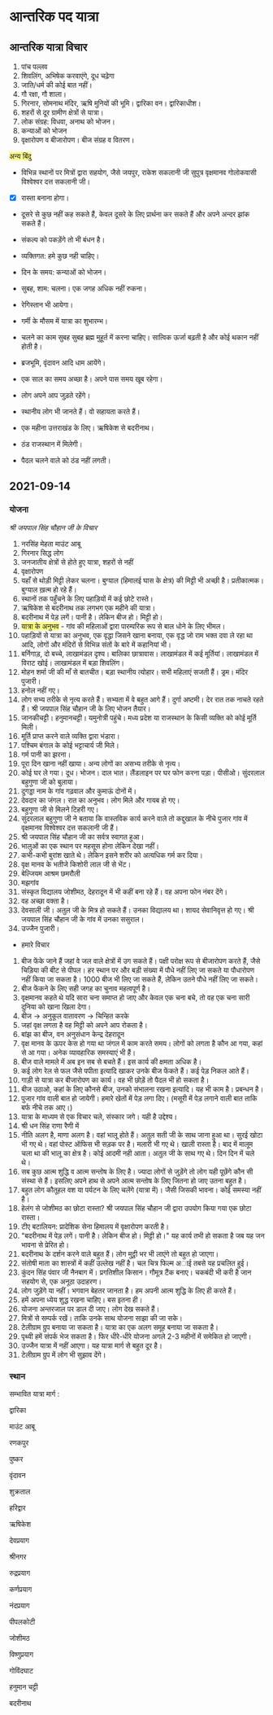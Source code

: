 
# आन्तरिक पद यात्रा

## आन्तरिक यात्रा विचार

 1. पांच पल्लव
 2. शिवलिंग, अभिषेक करवाएंगे, दूध चढ़ेगा
 3. जाति/धर्म की कोई बात नहीं।
 4. गौ रक्षा, गौ शाला।
 5. गिरनार, सोमनाथ मंदिर, ऋषि मुनियों की भूमि। द्वारिका वन। द्वारिकाधीश। 
6. शहरों से दूर ग्रामीण क्षेत्रों से यात्रा। 
7. लोक संग्रह: विधवा, अनाथ को भोजन। 
8. कन्याओं को भोजन
9. वृक्षारोपण व बीजारोपण। बीज संग्रह व वितरण।

 <span style='background-color:#ffff8b;'>अन्य बिंदु</span>

 - विभिन्न स्थानों पर मित्रों द्वारा सहयोग, जैसे जयपुर, राकेश सकलानी जी सुपुत्र वृक्षमानव गोलोकवासी विश्वेश्वर दत्त सकलानी जी।

- [x] रास्ता बनाना होगा।

- दूसरे से कुछ नहीं कह सकते हैं, केवल दूसरे के लिए प्रार्थना कर सकते हैं और अपने अन्दर झांक सकते हैं। 

- संकल्प को पकड़ेंगे तो भी बंधन है। 

- व्यक्तिगत: हमे कुछ नही चाहिए। 

- दिन के समय: कन्याओं को भोजन। 
    
- सुबह, शाम: चलना। एक जगह अधिक नहीं रुकना। 

- रेगिस्तान भी आयेगा। 

- गर्मी के मौसम में यात्रा का शुभारम्भ। 

- चलने का काम सुबह सुबह ब्रह्म मुहूर्त में करना चाहिए। सात्विक ऊर्जा बढ़ती है और कोई थकान नहीं होती है।

- ब्रजभूमि, वृंदावन आदि धाम आयेंगे।

- एक साल का समय अच्छा है। अपने पास समय खूब रहेगा। 

- लोग अपने आप जुड़ते रहेंगे। 

- स्थानीय लोग भी जानते हैं। वो सहायता करते हैं। 

- एक महीना उत्तराखंड के लिए। ऋषिकेश से बदरीनाथ। 

- ठंड राजस्थान में मिलेगी। 

- पैदल चलने वाले को ठंड नहीं लगती। 

## 2021-09-14

### योजना

 *श्री जयपाल सिंह चौहान जी के विचार*

 1. नरसिंह मेहता माउंट आबू
 2. गिरनार सिद्ध लोग
 3. जनजातीय क्षेत्रों से होते हुए यात्रा, शहरों से नहीं
 4. वृक्षारोपण
 5. यहाँ से थोड़ी मिट्टी लेकर चलना। बुग्याल (हिमालई घास के क्षेत्र) की मिट्टी भी अच्छी है।  प्रतीकात्मक। बुग्याल ख़त्म हो रहे हैं।
  6. स्थानों तक पहुँचने के लिए पहाड़ियों में कई छोटे रास्ते।
  7. ऋषिकेश से बदरीनाथ तक लगभग एक महीने की यात्रा।
  8. बदरीनाथ में पेड़ लगें। पानी है। लेकिन बीज हो। मिट्टी हो। 
  9. <span style='background-color:#ffff8b;'>यात्रा के अनुभव</span> - गांव की महिलाओं द्वारा पारम्परिक रूप से बाल धोने के लिए भीमल।
 10. पहाड़ियों से यात्रा का अनुभव, एक वृद्धा जिसने खाना बनाया, एक वृद्ध जो राम भक्त दवा ले रहा था आदि, लोगों और मंदिरों से विभिन्न संतों के बारे में कहानियां भी।
 11. बर्निगाड़, दो बच्चे, लाखामंडल दृश्य। बालिका छात्रावास। लाखामंडल में कई मूर्तियां। लाखामंडल में विराट खोई।  लाखामंडल में बड़ा शिवलिंग।
 12. मोहन शर्मा जी की माँ से बातचीत। बड़ा स्थानीय त्योहार। सभी महिलाएं सजती हैं। ड्रम। मंदिर पुजारी।
 13. हनोल नहीं गए।
 14. लोग सभ्य तरीके से नृत्य करते हैं।  सभ्यता में वे बहुत आगे हैं। दुर्गा अष्टमी। देर रात तक नाचते रहते हैं। श्री जयपाल सिंह चौहान जी के लिए भोजन तैयार।
 15. जानकीचट्टी। हनुमानचट्टी। यमुनोत्री पहुंचे। मध्य प्रदेश या राजस्थान के किसी व्यक्ति को कोई मूर्ति मिली।
 16. मूर्ति प्राप्त करने वाले व्यक्ति द्वारा भंडारा।
 17. पश्चिम बंगाल के कोई भट्टाचार्य जी मिले।
 18. गर्म पानी का झरना।
 19. पूरा दिन खाना नहीं खाया। अन्य लोगों का असभ्य तरीके से नृत्य।
 20. कोई घर ले गया। दूध। भोजन।  दाल भात। लैंडलाइन पर घर फोन करना पड़ा। पीसीओ। सुंदरलाल बहुगुणा जी को बुलाया।
 21. दुगड्डा नाम के गांव गढ़वाल और कुमाऊं दोनों में।
 22. देवदार का जंगल।  रात का अनुभव।  लोग मिले और गायब हो गए।
 23. बहुगुणा जी से मिलने टिहरी गए।
 24. सुंदरलाल बहुगुणा जी ने बताया कि वास्तविक कार्य करने वाले तो कद्दुखाल के नीचे पुजार गांव में वृक्षमानव विश्वेश्वर दत्त सकलानी जी हैं।
 25. श्री जयपाल सिंह चौहान जी का सर्वत्र स्वागत हुआ।
 26. भालुओं का एक स्थान पर महसूस होना लेकिन देखा नहीं।
 27. कभी-कभी बुरांश खाते थे।  लेकिन इसने शरीर को अत्यधिक गर्म कर दिया।
 28. वृक्ष मानव के भतीजे किशोरी लाल जी से भेंट।
 29. बेल्जियम आश्रम छमरौली
 30. मझगांव
 31. संस्कृत विद्यालय जोशीमठ, देहरादून में भी कहीं बना रहे हैं। वह अपना फोन नंबर देंगे।
 32. वह अच्छा वक्ता है।
 33. देवसाली जी। अतुल जी के मित्र हो सकते हैं। उनका विद्यालय था।  शायद सेवानिवृत्त हो गए।  श्री जयपाल सिंह चौहान जी के गांव में उनका ससुराल।
 34. उज्जैन पुजारी।

 * हमारे विचार

  1. बीज फेंके जाने हैं जहां वे जल वाले क्षेत्रों में उग सकते हैं। पक्षी परोक्ष रूप से बीजारोपण करते हैं, जैसे चिड़िया की बीट से पीपल। हर स्थान पर और बड़ी संख्या में पौधे नहीं लिए जा सकते या पौधारोपण नहीं किया जा सकता है। 1000 बीज भी लिए जा सकते हैं, लेकिन उतने पौधे नहीं लिए जा सकते।
  2. बीज फेंकने के लिए सही जगह का चुनाव महत्वपूर्ण है।
  3. वृक्षमानव कहते थे यदि सारा चना समाप्त हो जाए और केवल एक चना बचे, तो वह एक चना सारी दुनिया को खाना खिला देगा। 
  4. बीज -> अनुकूल वातावरण -> चिन्हित करके 
5. जहां वृक्ष लगता है वह मिट्टी को अपने आप रोकता है। 
 6. बांझ का बीज, वन अनुसंधान केन्द्र देहरादून
 7. वृक्ष मानव के ऊपर केस हो गया था जंगल में काम करते समय। लोगों को लगता है कौन आ गया, कहां से आ गया। अनेक व्यावहारिक समस्याएं भी हैं।
8. बीज वाले मामले में अब इन सब से बचते हैं। इस कार्य की क्षमता अधिक है। 
9. कई लोग रेल से फल जैसे पपीता इत्यादि खाकर उनके बीज फेंकते हैं। कई पेड़ निकल आते हैं। 
10.  गाड़ी से यात्रा कर बीजारोपण का कार्य। वह भी छोड़ें तो पैदल भी हो सकता है। 
11. बीज उठाओ, कहां के लिए कौनसे बीज, उनको संभालना रखना इत्यादि। यह भी काम है। प्रबन्धन है।
12. पुजार गांव वाली बात हो जायेगी। हमारे खेतों में पेड़ लगा दिए। (मसूरी में पेड़ लगाने वाली बात ताकि बर्फ नीचे तक आए।) 
13. यात्रा के माध्यम से एक विचार चले, संस्कार जगे। यही है उद्देश्य। 
14. श्री धन सिंह राणा रैणी में
15. नीति अलग है, माणा अलग है। वहां भालू होते हैं। अतुल सती जी के साथ जाना हुआ था। सुरई खोटा भी गए थे। वहां पोस्ट ऑफिस भी सड़क पर है। मलारी भी गए थे। खाली रास्ता है। बाद में मालूम चला था की भालू का क्षेत्र है। कोई आदमी नही आता। अतुल जी के साथ गए थे। दिन दिन में चले थे।
16. सब कुछ आत्म शुद्धि व आत्म सन्तोष के लिए है। ज्यादा लोगों से जुड़ेंगे तो लोग यही पूछेंगे कौन सी संस्था से हैं। इसलिए अपने हाथ से अपने आत्म सन्तोष के लिए जितना हो जाए उतना बहुत है। 
17. बहुत लोग कौतूहल वश या पर्यटन के लिए चलेंगे (यात्रा में)। जैसी जिसकी भावना। कोई समस्या नहीं है। 
 18. हेलंग से जोशीमठ का छोटा रास्ता?  श्री जयपाल सिंह चौहान जी द्वारा उपयोग किया गया एक छोटा रास्ता।
 19. टीए बटालियन: प्रादेशिक सेना हिमालय में वृक्षारोपण करती है।
 20. "बदरीनाथ में पेड़ लगें। पानी है। लेकिन बीज हो। मिट्टी हो।" यह कार्य तभी हो सकता है जब यह जन भावना से प्रेरित हो। 
 21. बदरीनाथ के दर्शन करने वाले बहुत हैं। लोग मुट्ठी भर भी लाएंगे तो बहुत हो जाएगा।
 22. संतोषी माता का शास्त्रों में कहीं उल्लेख नहीं है। चल चित्र फिल्म अाई तबसे यह प्रचलित हुई। 
 23. कुंदन सिंह पंवार जी नैनबाग में।  प्रगतिशील किसान।  गौमूत्र टैंक बनाए। चकबंदी भी करी है जान सहयोग से, एक अनूठा उदाहरण।
 24. लोग जुड़ेंगे या नहीं।  भगवान बेहतर जानता है।  हम अपनी आत्म शुद्धि के लिए ही करते हैं।
 25. हमें अपना ध्येय शुद्ध रखना चाहिए।  बस इतना ही।
 26. योजना अन्तरजाल पर डाल दी जाए। लोग देख सकते हैं।
 27. मित्रों से सम्पर्क रखें। ताकि उनके साथ योजना साझा की जा सके।
 28. टेलीग्राम ग्रुप बनाया जा सकता है। यात्रा का एक अलग समूह बनाया जा सकता है।
 29. पृथ्वी हमें संपर्क भेज सकता है।  फिर धीरे-धीरे योजना अगले 2-3 महीनों में समेकित हो जाएगी।
 30. उज्जैन यात्रा में नहीं आएगा।  यह यात्रा मार्ग से बहुत दूर है।
 31. टेलीग्राम ग्रुप में लोग भी सुझाव देंगे।

### स्थान

 सम्भावित यात्रा मार्ग :

 द्वारिका

 माउंट आबू

 रणकपुर

 पुष्कर

 वृंदावन

 शुक्रताल

 हरिद्वार

 ऋषिकेश

 देवप्रयाग

 श्रीनगर

 रुद्रप्रयाग

 कर्णप्रयाग

 नंदप्रयाग

 पीपलकोटी

 जोशीमठ

 विष्णुप्रयाग

 गोविंदघाट

 हनुमान चट्टी

 बदरीनाथ
